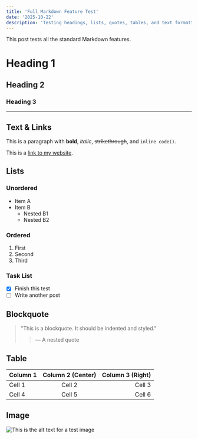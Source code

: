 ```yaml
---
title: 'Full Markdown Feature Test'
date: '2025-10-22'
description: 'Testing headings, lists, quotes, tables, and text formatting.'
---
```


This post tests all the standard Markdown features.

# Heading 1
## Heading 2
### Heading 3

---

## Text & Links

This is a paragraph with **bold**, *italic*, ~~strikethrough~~, and `inline code()`.

This is a [link to my website](https://www.domain.com).

## Lists

### Unordered
* Item A
* Item B
    * Nested B1
    * Nested B2

### Ordered
1. First
2. Second
3. Third

### Task List
* [x] Finish this test
* [ ] Write another post

## Blockquote
> "This is a blockquote. It should be indented and styled."
> > — A nested quote

## Table
| Column 1 | Column 2 (Center) | Column 3 (Right) |
| :--- | :---: | ---: |
| Cell 1 | Cell 2 | Cell 3 |
| Cell 4 | Cell 5 | Cell 6 |

## Image
![This is the alt text for a test image](./placeholder.jpg)
